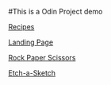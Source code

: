#This is a Odin Project demo

[Recipes](./odin-recipes/recipes.html)

[Landing Page](./odin-landing-page/landingPage.html)

[Rock Paper Scissors](./odin-rps/index.html)

[Etch-a-Sketch](./odin-Etch-a-Sketch/index.html)
